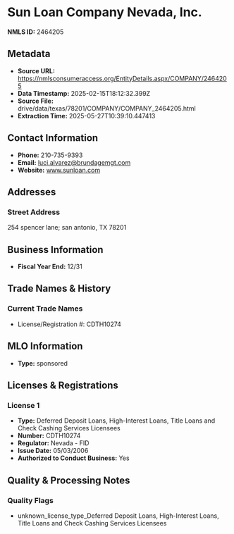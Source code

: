 # Sun Loan Company Nevada, Inc.

**NMLS ID:** 2464205

## Metadata
- **Source URL:** https://nmlsconsumeraccess.org/EntityDetails.aspx/COMPANY/2464205
- **Data Timestamp:** 2025-02-15T18:12:32.399Z
- **Source File:** drive/data/texas/78201/COMPANY/COMPANY_2464205.html
- **Extraction Time:** 2025-05-27T10:39:10.447413

## Contact Information
- **Phone:** 210-735-9393
- **Email:** luci.alvarez@brundagemgt.com
- **Website:** www.sunloan.com

## Addresses
### Street Address
254 spencer lane; san antonio, TX 78201

## Business Information
- **Fiscal Year End:** 12/31

## Trade Names & History
### Current Trade Names
- License/Registration #: CDTH10274

## MLO Information
- **Type:** sponsored

## Licenses & Registrations

### License 1
- **Type:** Deferred Deposit Loans, High-Interest Loans, Title Loans and Check Cashing Services Licensees
- **Number:** CDTH10274
- **Regulator:** Nevada - FID
- **Issue Date:** 05/03/2006
- **Authorized to Conduct Business:** Yes

## Quality & Processing Notes
### Quality Flags
- unknown_license_type_Deferred Deposit Loans, High-Interest Loans, Title Loans and Check Cashing Services Licensees
